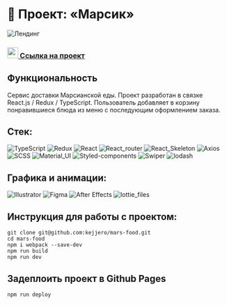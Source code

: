 # 🚀 Проект: «Марсик»

![Лендинг](https://i.ibb.co/TbTZ1WB/2022-08-29-13-51-12.png)

### <img src="https://cdn-icons-png.flaticon.com/512/7135/7135133.png" width="25" />[ Ссылка на проект](https://kejjero.github.io/mars-food/)

## Функциональность
Сервис доставки Марсианской еды. Проект разработан в связке React.js / Redux / TypeScript. Пользователь добавляет в корзину понравившиеся блюда из меню с последующим оформлением заказа.

## Стек:
![TypeScript](https://img.shields.io/badge/-TypeScript-0d1117?style=for-the-badge&logo=TypeScript)
![Redux](https://img.shields.io/badge/-Redux_Toolkit-0d1117?style=for-the-badge&logo=Redux)
![React](https://img.shields.io/badge/-React-0d1117?style=for-the-badge&logo=React)
![React_router](https://img.shields.io/badge/-React_router-0d1117?style=for-the-badge&logo=React-router)
![React_Skeleton](https://img.shields.io/badge/-React_Skeleton-0d1117?style=for-the-badge&logo=React_Skeleton)
![Axios](https://img.shields.io/badge/-Axios-0d1117?style=for-the-badge&logo=Axios)
![SCSS](https://img.shields.io/badge/-SCSS-0d1117?style=for-the-badge&logo=sass)
![Material_UI](https://img.shields.io/badge/-Material_UI-0d1117?style=for-the-badge&logo=mui)
![Styled-components](https://img.shields.io/badge/-Styled_components-0d1117?style=for-the-badge&logo=Styled-components)
![Swiper](https://img.shields.io/badge/-Swiper-0d1117?style=for-the-badge&logo=swiper)
![lodash](https://img.shields.io/badge/-Lodash-0d1117?style=for-the-badge&logo=lodash)

## Графика и анимации:
![Illustrator](https://img.shields.io/badge/-Illustrator-0d1117?style=for-the-badge&logo=adobeIllustrator)
![Figma](https://img.shields.io/badge/-Figma-0d1117?style=for-the-badge&logo=Figma)
![After Effects](https://img.shields.io/badge/-After_Effects-0d1117?style=for-the-badge&logo=adobeaftereffects)
![lottie_files](https://img.shields.io/badge/-lottiefiles-0d1117?style=for-the-badge&logo=lottiefiles)

## Инструкция для работы с проектом:
```
git clone git@github.com:kejjero/mars-food.git
cd mars-food
npm i webpack --save-dev
npm run build
npm run dev
```
## Задеплоить проект в Github Pages
```
npm run deploy
```
